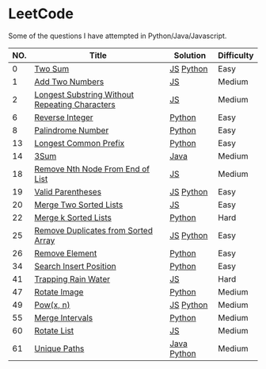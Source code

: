 # LeetCode
Some of the questions I have attempted in Python/Java/Javascript.

|NO.|Title|Solution|Difficulty
|---|-----|--------|----|
|0|[Two Sum](https://leetcode.com/problems/two-sum)|[JS](1.%20Two%20Sum.js) [Python](Two%20Sum.py)|Easy|
|1|[Add Two Numbers](https://leetcode.com/problems/add-two-numbers)|[JS](2.%20Add%20Two%20Numbers.js) |Medium|
|2|[Longest Substring Without Repeating Characters](https://leetcode.com/problems/longest-substring-without-repeating-characters)|[JS](3.%20Longest%20Substring%20Without%20Repeating%20Characters.js) |Medium|
|6|[Reverse Integer](https://leetcode.com/problems/reverse-integer)|[Python](Reverse%20Integer.py)|Easy|
|8|[Palindrome Number](https://leetcode.com/problems/palindrome-number)|[Python](Pallindrome%20Number.py)|Easy|
|13|[Longest Common Prefix](https://leetcode.com/problems/longest-common-prefix)|[Python](Longest%20Common%20Prefix.py)|Easy|
|14|[3Sum](https://leetcode.com/problems/3sum)|[Java](15.%203Sum.java)|Medium|
|18|[Remove Nth Node From End of List](https://leetcode.com/problems/remove-nth-node-from-end-of-list)| [JS](19.%20Remove%20Nth%20Node%20From%20End%20of%20List.js)|Medium|
19|[Valid Parentheses](https://leetcode.com/problems/valid-parentheses)|[JS](20.%20Valid%20Parentheses.js) [Python](Valid%20PArentheses.py)|Easy|
|20|[Merge Two Sorted Lists](https://leetcode.com/problems/merge-two-sorted-lists)|[JS](21.%20Merge%20Two%20Sorted%20Lists.js)|Easy|
|22|[Merge k Sorted Lists](https://leetcode.com/problems/merge-k-sorted-lists)|[Python](Merge%20K%20sorted%20lists.py)|Hard|
|25|[Remove Duplicates from Sorted Array](https://leetcode.com/problems/remove-duplicates-from-sorted-array)|[JS](26.%20Remove%20Duplicates%20from%20Sorted%20Array.js) [Python](Remove%20Duplicated%20from%20Sorted%20Array.py)|Easy|
|26|[Remove Element](https://leetcode.com/problems/remove-element) | [Python](Remove%20Element.py)|Easy|
|34|[Search Insert Position](https://leetcode.com/problems/search-insert-position)|[Python](Search%20Insert%20Position.py)|Easy|
|41|[Trapping Rain Water](https://leetcode.com/problems/trapping-rain-water)|[JS](42.%20Trapping%20Rain%20Water.js)|Hard|
|47|[Rotate Image](https://leetcode.com/problems/rotate-image)| [Python](Rotate%20Image.py)|Medium|
|49|[Pow(x, n)](https://leetcode.com/problems/powx-n)|[JS](50.%20Pow(x%2C%20n).js) [Python](50.%20Pow(x%2C%20n).py)|Medium|
|55|[Merge Intervals](https://leetcode.com/problems/merge-intervals)| [Python](Merge%20Intervals.py)|Medium|
|60|[Rotate List](https://leetcode.com/problems/rotate-list)|[JS](61.%20Rotate%20List.js)|Medium|
|61|[Unique Paths](https://leetcode.com/problems/unique-paths)|[Java](62.%20Unique%20Paths.java) [Python](unique%20paths.py)|Medium|
